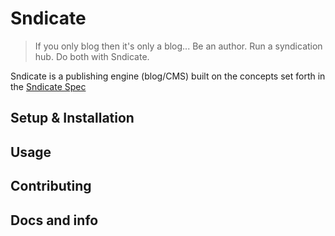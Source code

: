 # Sndicate

> If you only blog then it's only a blog... Be an author. Run a syndication hub. Do both with Sndicate.

Sndicate is a publishing engine (blog/CMS) built on the concepts set forth in the [Sndicate Spec](http://sndicate.org/TODO)

## Setup & Installation

## Usage

## Contributing

## Docs and info
